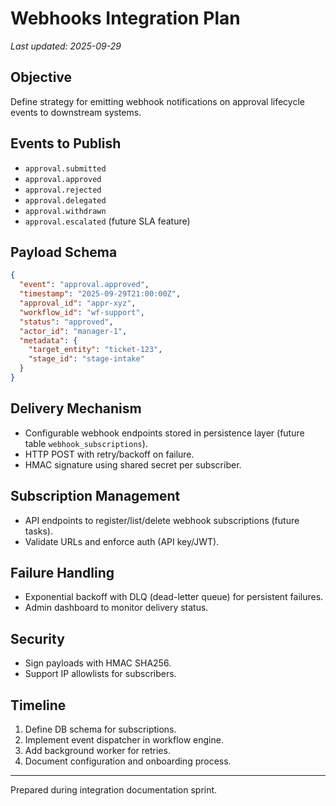 # Webhooks Integration Plan

_Last updated: 2025-09-29_

## Objective
Define strategy for emitting webhook notifications on approval lifecycle events to downstream systems.

## Events to Publish
- `approval.submitted`
- `approval.approved`
- `approval.rejected`
- `approval.delegated`
- `approval.withdrawn`
- `approval.escalated` (future SLA feature)

## Payload Schema
```json
{
  "event": "approval.approved",
  "timestamp": "2025-09-29T21:00:00Z",
  "approval_id": "appr-xyz",
  "workflow_id": "wf-support",
  "status": "approved",
  "actor_id": "manager-1",
  "metadata": {
    "target_entity": "ticket-123",
    "stage_id": "stage-intake"
  }
}
```

## Delivery Mechanism
- Configurable webhook endpoints stored in persistence layer (future table `webhook_subscriptions`).
- HTTP POST with retry/backoff on failure.
- HMAC signature using shared secret per subscriber.

## Subscription Management
- API endpoints to register/list/delete webhook subscriptions (future tasks).
- Validate URLs and enforce auth (API key/JWT).

## Failure Handling
- Exponential backoff with DLQ (dead-letter queue) for persistent failures.
- Admin dashboard to monitor delivery status.

## Security
- Sign payloads with HMAC SHA256.
- Support IP allowlists for subscribers.

## Timeline
1. Define DB schema for subscriptions.
2. Implement event dispatcher in workflow engine.
3. Add background worker for retries.
4. Document configuration and onboarding process.

---

Prepared during integration documentation sprint.
